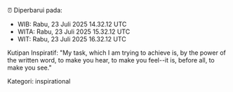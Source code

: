 ⏰ Diperbarui pada:
- WIB: Rabu, 23 Juli 2025 14.32.12 UTC
- WITA: Rabu, 23 Juli 2025 15.32.12 UTC
- WIT: Rabu, 23 Juli 2025 16.32.12 UTC

Kutipan Inspiratif:
"My task, which I am trying to achieve is, by the power of the written word, to make you hear, to make you feel--it is, before all, to make you see."


Kategori: inspirational

